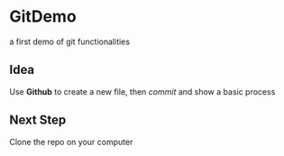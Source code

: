 # GitDemo
a first demo of git functionalities

## Idea
Use **Github** to create a new file, then *commit* and show a basic process

## Next Step
Clone the repo on your computer
